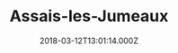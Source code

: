 ---
date: 2018-03-12T13:01:14.000Z
title: Assais-les-Jumeaux
latitude: 46.78823775471482
longitude: -0.05947951487014193
category: checkin
---
